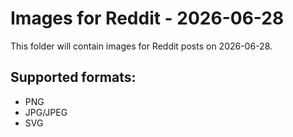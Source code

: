 # Images for Reddit - 2026-06-28

This folder will contain images for Reddit posts on 2026-06-28.

## Supported formats:
- PNG
- JPG/JPEG
- SVG
